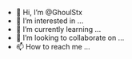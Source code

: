 - 👋 Hi, I’m @GhoulStx
- 👀 I’m interested in ...
- 🌱 I’m currently learning ...
- 💞️ I’m looking to collaborate on ...
- 📫 How to reach me ...

<!---
GhoulStx/GhoulStx is a ✨ special ✨ repository because its `README.md` (this file) appears on your GitHub profile.
You can click the Preview link to take a look at your changes.
--->
